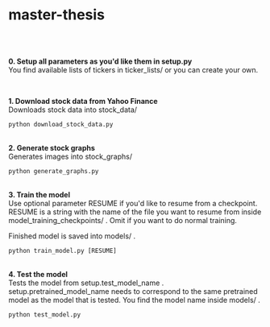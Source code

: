 # master-thesis

<br />
<br />

**0. Setup all parameters as you'd like them in setup.py**  
You find available lists of tickers in ticker_lists/ or you can create your own.

<br />

**1. Download stock data from Yahoo Finance**  
Downloads stock data into stock_data/

`python download_stock_data.py`
<br />
<br />

**2. Generate stock graphs**  
Generates images into stock_graphs/

`python generate_graphs.py`
<br />
<br />

**3. Train the model**  
Use optional parameter RESUME if you'd like to resume from a checkpoint. RESUME is a string with the name of the file you want to resume from inside model_training_checkpoints/ . Omit if you want to do normal training.

Finished model is saved into models/ .

`python train_model.py [RESUME]`
<br />
<br />

**4. Test the model**  
Tests the model from setup.test_model_name . setup.pretrained_model_name needs to correspond to the same pretrained model as the model that is tested. You find the model name inside models/ .

`python test_model.py`
<br />
<br />
